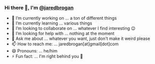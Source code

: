 ### Hi there 👋, I'm [@jaredbrogan](https://github.com/jaredbrogan)

<!--
**jaredbrogan/jaredbrogan** is a ✨ _special_ ✨ repository because its `README.md` (this file) appears on your GitHub profile.

Here are some ideas to get you started:

- 🔭 I’m currently working on ...
- 🌱 I’m currently learning ...
- 👯 I’m looking to collaborate on ...
- 🤔 I’m looking for help with ...
- 💬 Ask me about ...
- 📫 How to reach me: ...
- 😄 Pronouns: ...
- ⚡ Fun fact: ...
-->

- 🔭 I’m currently working on ... a ton of different things
- 🌱 I’m currently learning ... various things
- 👯 I’m looking to collaborate on ... whatever I find interesting 😉
- 🤔 I’m looking for help with ... nothing at the moment
- 💬 Ask me about ... whatever you want, just don't make it weird please
- 📫 How to reach me: ... jaredbrogan[at]gmail[dot]com
- 😄 Pronouns: ... he/him
- ⚡ Fun fact: ... I'm right behind you 👀
